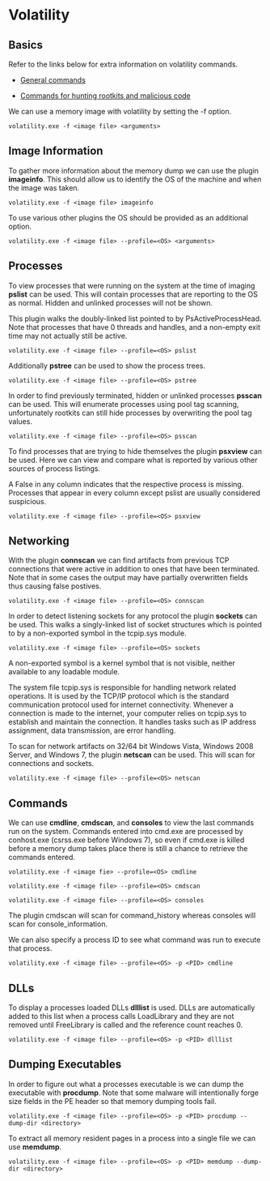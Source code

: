 # Volatility

## Basics

Refer to the links below for extra information on
volatility commands.

- [General commands](https://github.com/volatilityfoundation/volatility/wiki/Command-Reference)

- [Commands for hunting rootkits and malicious code](https://github.com/volatilityfoundation/volatility/wiki/Command-Reference-Mal)

We can use a memory image with volatility by setting the
-f option.

`volatility.exe -f <image file> <arguments>`

## Image Information

To gather more information about the memory dump we can
use the plugin **imageinfo**. This should allow us to identify
the OS of the machine and when the image was taken.

`volatility.exe -f <image file> imageinfo`

To use various other plugins the OS should be provided
as an additional option.

`volatility.exe -f <image file> --profile=<OS> <arguments>`

## Processes 

To view processes that were running on the system at
the time of imaging **pslist** can be used. This will
contain processes that are reporting to the OS as
normal. Hidden and unlinked processes will not be shown.

This plugin walks the doubly-linked list pointed to by
PsActiveProcessHead. Note that processes that have 0
threads and handles, and a non-empty exit time may not
actually still be active.

`volatility.exe -f <image file> --profile=<OS> pslist`

Additionally **pstree** can be used to show the process
trees.

`volatility.exe -f <image file> --profile=<OS> pstree`

In order to find previously terminated, hidden or unlinked
processes **psscan** can be used. This will enumerate
processes using pool tag scanning, unfortunately rootkits
can still hide processes by overwriting the pool tag
values.

`volatility.exe -f <image file> --profile=<OS> psscan`

To find processes that are trying to hide themselves the 
plugin **psxview** can be used. Here we can view and compare
what is reported by various other sources of process listings.

A False in any column indicates that the respective process is
missing. Processes that appear in every column except pslist
are usually considered suspicious.

`volatility.exe -f <image file> --profile=<OS> psxview`

## Networking

With the plugin **connscan** we can find artifacts from
previous TCP connections that were active in addition to
ones that have been terminated. Note that in some cases the
output may have partially overwritten fields thus causing
false postives. 

`volatility.exe -f <image file> --profile=<OS> connscan`

In order to detect listening sockets for any protocol the
plugin **sockets** can be used. This walks a singly-linked
list of socket structures which is pointed to by a non-exported
symbol in the tcpip.sys module.

`volatility.exe -f <image file> --profile=<OS> sockets`

A non-exported symbol is a kernel symbol that is not visible,
neither available to any loadable module.

The system file tcpip.sys is responsible for handling network
related operations. It is used by the TCP/IP protocol which
is the standard communication protocol used for internet
connectivity. Whenever a connection is made to the internet,
your computer relies on tcpip.sys to establish and maintain
the connection. It handles tasks such as IP address
assignment, data transmission, are error handling.

To scan for network artifacts on 32/64 bit Windows Vista,
Windows 2008 Server, and Windows 7, the plugin **netscan**
can be used. This will scan for connections and sockets.

`volatility.exe -f <image file> --profile=<OS> netscan`

## Commands

We can use **cmdline**, **cmdscan**, and **consoles** to
view the last commands run on the system. Commands entered
into cmd.exe are processed by conhost.exe (csrss.exe 
before Windows 7), so even if cmd.exe is killed before
a memory dump takes place there is still a chance to
retrieve the commands entered.

`volatility.exe -f <image fie> --profile=<OS> cmdline`

`volatility.exe -f <image file> --profile=<OS> cmdscan`

`volatility.exe -f <image file> --profile=<OS> consoles`

The plugin cmdscan will scan for command_history whereas
consoles will scan for console_information.

We can also specify a process ID to see what command was
run to execute that process.

`volatility.exe -f <image file> --profile=<OS> -p <PID> cmdline`

## DLLs

To display a processes loaded DLLs **dlllist** is used. DLLs
are automatically added to this list when a process calls
LoadLibrary and they are not removed until FreeLibrary is
called and the reference count reaches 0.

`volatility.exe -f <image file> --profile=<OS> -p <PID> dlllist`

## Dumping Executables

In order to figure out what a processes executable is we
can dump the executable with **procdump**. Note that some
malware will intentionally forge size fields in the PE 
header so that memory dumping tools fail.

`volatility.exe -f <image file> --profile=<OS> -p <PID> procdump --dump-dir <directory>`

To extract all memory resident pages in a process into a 
single file we can use **memdump**.

`volatility.exe -f <image file> --profile=<OS> -p <PID> memdump --dump-dir <directory>`
